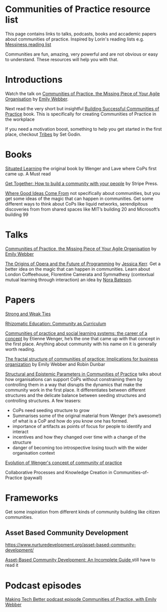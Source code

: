 # Communities of Practice resource list 
This page contains links to talks, podcasts, books and accademic papers about communities of practice. Inspired by Lorin's reading lists e.g. [Messiness reading list](https://github.com/lorin/messiness)

Communities are fun, amazing, very powerful and are not obvious or easy to understand. These resources will help you with that.

# Introductions
Watch the talk on [Communities of Practice, the Missing Piece of Your Agile Organisation](https://www.youtube.com/watch?v=9Owrovki73o) by [Emily Webber](https://twitter.com/ewebber).

Next read the very short but insightful [Building Successful Communities of Practice](https://bookshop.org/books/building-successful-communities-of-practice/9780957491939) book. This is specifically for creating Communities of Practice in the workplace

If you need a motivation boost, something to help you get started in the first place, checkout [Tribes](https://www.amazon.com/Tribes-We-Need-You-Lead-ebook) by Set Godin.

# Books
[Situated Learning](https://www.goodreads.com/en/book/show/655464) the original book by Wenger and Lave where CoPs first came up. A Must read

[Get Together: How to build a community with your people](https://www.amazon.com/Get-Together-build-community-people/dp/1732265194) by Stripe Press.

[Where Good Ideas Come From](https://www.amazon.com/Where-Good-Ideas-Come-Innovation-ebook/dp/B0046ZRZ30/) not specifically about communities, but you get some ideas of the magic that can happen in communities. Get some different ways to think about CoPs like liquid networks, serendipitous discoveries from from shared spaces like MIT’s building 20 and Microsoft’s building 99


# Talks
[Communities of Practice, the Missing Piece of Your Agile Organisation](https://www.youtube.com/watch?v=9Owrovki73o) by [Emily Webber](https://twitter.com/ewebber)

[The Origins of Opera and the Future of Programming](https://www.youtube.com/watch?v=wnjGZ4sqxkQ) by [Jessica Kerr](https://twitter.com/jessitron). Get a better idea on the magic that can happen in communities. Learn about London Coffeehouse, Florentine Camerata and Symmathesy (contextual mutual learning through interaction) an idea by [Nora Bateson](https://twitter.com/NoraBateson).


# Papers
[Strong and Weak Ties](https://www.cs.cornell.edu/home/kleinber/networks-book/networks-book-ch03.pdf)

[Rhizomatic Education: Community as Curriculum](https://www.researchgate.net/publication/234577448_Rhizomatic_Education_Community_as_Curriculum)

[Communities of practice and social learning systems: the career of a concept](https://wenger-trayner.com/wp-content/uploads/2012/01/09-10-27-CoPs-and-systems-v2.01.pdf) by Etienne Wenger, he’s the one that came up with that concept in the first place. Anything about community with his name on it is generally worth reading.

[The fractal structure of communities of practice: Implications for business organization](https://www.researchgate.net/publication/341034794_The_fractal_structure_of_communities_of_practice_Implications_for_business_organization) by Emily Webber and Robin Dunbar

[Structural and Epistemic Parameters in Communities of Practice](https://www.researchgate.net/publication/247824282_Structural_and_Epistemic_Parameters_in_Communities_of_Practice) talks about how organisations can support CoPs without constraining them by controlling them in a way that disrupts the dynamics that make the community work in the first place. It differentiates between different structures and the delicate balance between seeding structures and controlling structures. A few teasers:
- CoPs need seeding structure to grow
- Summarises some of the original material from Wenger (he’s awesome!) of what is a CoP and how do you know one has formed.
- importance of artifacts as points of focus for people to identify and interact
- incentives and how they changed over time with a change of the structure
- danger of becoming too introspective losing touch with the wider organisation context

[Evolution of Wenger's concept of community of practice](https://implementationscience.biomedcentral.com/articles/10.1186/1748-5908-4-11)

Collaborative Processes and Knowledge Creation in Communities-of-Practice (paywall)

# Frameworks
Get some inspiration from different kinds of community building like citizen communities.

## Asset Based Community Development
https://www.nurturedevelopment.org/asset-based-community-development/

[Asset-Based Community Development: An Incomplete Guide ](https://www.amazon.com/gp/product/B09P599177/ref=ppx_yo_dt_b_d_asin_title_o01?ie=UTF8&psc=1) still have to read it


# Podcast episodes
[Making Tech Better podcast episode Communities of Practice, with Emily Webber](https://www.madetech.com/resources/podcasts/episode-12-emily-webber/)
